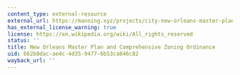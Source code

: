 ```yaml
---
content_type: external-resource
external_url: https://manning.xyz/projects/city-new-orleans-master-plan-and-comprehensive-zoning-ordinance
has_external_license_warning: true
license: https://en.wikipedia.org/wiki/All_rights_reserved
status: ''
title: New Orleans Master Plan and Comprehensive Zoning Ordinance
uid: 662b0dac-ae4c-4d35-9477-6b53ca846c82
wayback_url: ''
---
```


